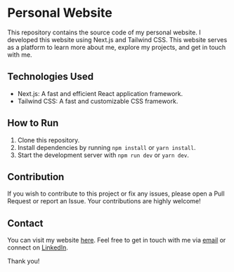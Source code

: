 # Personal Website

This repository contains the source code of my personal website. I developed this website using Next.js and Tailwind CSS. This website serves as a platform to learn more about me, explore my projects, and get in touch with me.

## Technologies Used

- Next.js: A fast and efficient React application framework.
- Tailwind CSS: A fast and customizable CSS framework.

## How to Run

1. Clone this repository.
2. Install dependencies by running `npm install` or `yarn install`.
3. Start the development server with `npm run dev` or `yarn dev`.

## Contribution

If you wish to contribute to this project or fix any issues, please open a Pull Request or report an Issue. Your contributions are highly welcome!

## Contact

You can visit my website [here](https://www.yunustahayilmaz.com). Feel free to get in touch with me via [email](mailto:yunustahayilmaz@gmail.com) or connect on [LinkedIn](https://www.linkedin.com/in/yunustahayilmaz).

Thank you!
